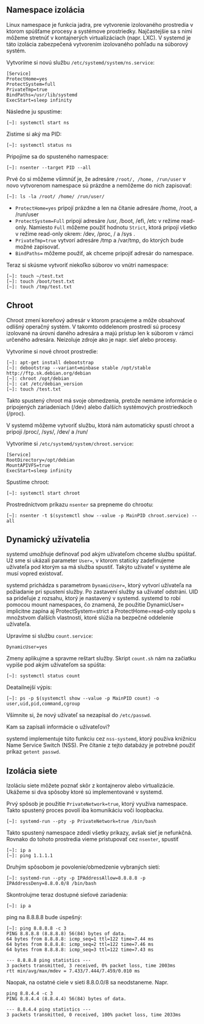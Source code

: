 ## Namespace izolácia

Linux namespace je funkcia jadra, pre vytvorenie izolovaného prostredia v ktorom spúšťame procesy a systémove prostriedky. Najčastejšie sa s nimi môžeme stretnúť v kontajnerých virtualizáciach (napr. LXC). V systemd je táto izolácia zabezpečená vytvorením izolovaného pohľadu na súborový systém.

Vytvoríme si novú službu `/etc/systemd/system/ns.service`:
```
[Service]
ProtectHome=yes
ProtectSystem=full
PrivateTmp=true
BindPaths=/usr/lib/systemd
ExecStart=sleep infinity
```
Následne ju spustíme:
```
[~]: systemctl start ns
```
Zistime si aký ma PID:
```
[~]: systemctl status ns
```
Pripojíme sa do spusteného namespace:
```
[~]: nsenter --target PID --all
```
Prvé čo si môžeme všimnúť je, že adresáre `/root/, /home, /run/user` v novo vytvorenom namespace sú prázdne a nemôžeme do nich zapisovať:
```
[~]: ls -la /root/ /home/ /run/user/
```
- `ProtectHome=yes` pripojí prázdne a len na čítanie adresáre /home, /root, a /run/user 
- `ProtectSystem=Full` pripojí adresáre /usr, /boot, /efi, /etc v režime read-only. Namiesto `Full` môžeme použiť hodnotu `Strict`, ktorá pripojí všetko v režime read-only okrem: /dev, /proc, / a /sys .
- `PrivateTmp=true` vytvorí adresáre /tmp a /var/tmp, do ktorých bude možné zapisovať.
- `BindPaths=` môžeme použiť, ak chceme pripojiť adresár do namespace.

Teraz si skúsme vytvoriť niekoľko súborov vo vnútri namespace:
```
[~]: touch ~/test.txt
[~]: touch /boot/test.txt
[~]: touch /tmp/test.txt
```

## Chroot

Chroot zmení koreňový adresár v ktorom pracujeme a môže obsahovať odlišný operačný systém. V takomto oddelenom prostredí sú procesy izolované na úrovni daného adresára a majú prístup len k súborom v rámci určeného adresára. Neizoluje zdroje ako je napr. sieť alebo procesy.

Vytvoríme si nové chroot prostredie:
```
[~]: apt-get install debootstrap
[~]: debootstrap --variant=minbase stable /opt/stable http://ftp.sk.debian.org/debian
[~]: chroot /opt/debian
[~]: cat /etc/debian_version
[~]: touch /test.txt
```

Takto spustený chroot má svoje obmedzenia, pretože nemáme informácie o pripojených zariadeniach (/dev) alebo ďalších systémových prostriedkoch (/proc).

V systemd môžeme vytvoriť službu, ktorá nám automaticky spustí chroot a pripojí /proc/, /sys/, /dev/ a /run/

Vytvoríme si `/etc/systemd/system/chroot.service`:
```
[Service]
RootDirectory=/opt/debian
MountAPIVFS=true
ExecStart=sleep infinity
```

Spustíme chroot:
```
[~]: systemctl start chroot
```
Prostredníctvom príkazu `nsenter` sa prepneme do chrootu:
```
[~]: nsenter -t $(systemctl show --value -p MainPID chroot.service) --all
```

## Dynamický užívatelia

systemd umožňuje definovať pod akým užívateľom chceme službu spúštať. Už sme si ukázali parameter `User=`, v ktorom staticky zadefinujeme užívateľa pod ktorým sa má služba spustiť. Takýto užívateľ v systéme ale musí vopred existovať.

systemd prichádza s parametrom `DynamicUser=`, ktorý vytvorí užívateľa na požiadanie pri spustení služby. Po zastavení služby sa užívateľ odstráni. UID sa prideľuje z rozsahu, ktorý je nastavený v systemd. systemd to robí pomocou mount namespaces, čo znamená, že použitie DynamicUser= implicitne zapína aj ProtectSystem=strict a ProtectHome=read-only spolu s množstvom ďalších vlastností, ktoré slúžia na bezpečné oddelenie užívateľa.

Upravíme si službu `count.service`:
```
DynamicUser=yes
```
Zmeny aplikujme a spravme reštart služby. Skript `count.sh` nám na začiatku vypíše pod akým užívateľom sa spúšta:
```
[~]: systemctl status count
```
Deatailnejší výpis:
```
[~]: ps -p $(systemctl show --value -p MainPID count) -o user,uid,pid,command,cgroup
```
Všimnite si, že nový užívateľ sa nezapísal do `/etc/passwd`.

Kam sa zapísali informácie o užívateľovi?

systemd implementuje túto funkciu cez `nss-systemd`, ktorý používa knižnicu Name Service Switch (NSS). Pre čítanie z tejto databázy je potrebné použiť príkaz `getent passwd`.

## Izolácia siete

Izoláciu siete môžete poznať skôr z kontajnerov alebo virtualizácie. Ukážeme si dva spôsoby ktoré sú implementované v systemd.

Prvý spôsob je použitie `PrivateNetwork=true`, ktorý využíva namespace. Takto spustený proces povolí iba komunikáciu voči loopbacku.

```
[~]: systemd-run --pty -p PrivateNetwork=true /bin/bash
```

Takto spustený namespace zdedí všetky príkazy, avšak sieť je nefunkčná. Rovnako do tohoto prostredia vieme pristupovať cez `nsenter`, spustiť 
```
[~]: ip a
[~]: ping 1.1.1.1
```

Druhým spôsobom je povolenie/obmedzenie vybraných sietí:
```
[~]: systemd-run --pty -p IPAddressAllow=8.8.8.8 -p IPAddressDeny=8.8.0.0/8 /bin/bash
```
Skontrolujme teraz dostupné sieťové zariadenia:
```
[~]: ip a
```
ping na 8.8.8.8 bude úspešný:
```
[~]: ping 8.8.8.8 -c 3
PING 8.8.8.8 (8.8.8.8) 56(84) bytes of data.
64 bytes from 8.8.8.8: icmp_seq=1 ttl=122 time=7.44 ms
64 bytes from 8.8.8.8: icmp_seq=2 ttl=122 time=7.46 ms
64 bytes from 8.8.8.8: icmp_seq=3 ttl=122 time=7.43 ms

--- 8.8.8.8 ping statistics ---
3 packets transmitted, 3 received, 0% packet loss, time 2003ms
rtt min/avg/max/mdev = 7.433/7.444/7.459/0.010 ms
```
Naopak, na ostatné ciele v sieti 8.8.0.0/8 sa neodstaneme. Napr.
```
ping 8.8.4.4 -c 3
PING 8.8.4.4 (8.8.4.4) 56(84) bytes of data.

--- 8.8.4.4 ping statistics ---
3 packets transmitted, 0 received, 100% packet loss, time 2033ms
```
